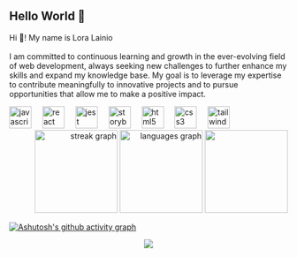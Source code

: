 <!--
**L-Lainio/l-lainio** is a ✨ _special_ ✨ repository because its `README.md` (this file) appears on your GitHub profile.

Here are some ideas to get you started:

- 🔭 I’m currently working on ...
- 🌱 I’m currently learning ...
- 👯 I’m looking to collaborate on ...
- 🤔 I’m looking for help with ...
- 💬 Ask me about ...
- 📫 How to reach me: ...
- 😄 Pronouns: ...
- ⚡ Fun fact: ...
-->
## Hello World 👋
<p align="left">Hi 👋! My name is Lora Lainio <br><br>I am committed to continuous learning and growth in the ever-evolving field of web development, always seeking new challenges to further enhance my skills and expand my knowledge base. My goal is to leverage my expertise to contribute meaningfully to innovative projects and to pursue opportunities that allow me to make a positive impact.</p>

<div align="left">
  <img src="https://cdn.jsdelivr.net/gh/devicons/devicon/icons/javascript/javascript-original.svg" height="40" alt="javascript logo"  />
  <img width="12" />
  <img src="https://cdn.jsdelivr.net/gh/devicons/devicon/icons/react/react-original.svg" height="40" alt="react logo"  />
  <img width="12" />
  <img src="https://cdn.jsdelivr.net/gh/devicons/devicon/icons/jest/jest-plain.svg" height="40" alt="jest logo"  />
  <img width="12" />
  <img src="https://cdn.jsdelivr.net/gh/devicons/devicon/icons/storybook/storybook-original.svg" height="40" alt="storybook logo"  />
  <img width="12" />
  <img src="https://cdn.jsdelivr.net/gh/devicons/devicon/icons/html5/html5-original.svg" height="40" alt="html5 logo"  />
  <img width="12" />
  <img src="https://cdn.jsdelivr.net/gh/devicons/devicon/icons/css3/css3-original.svg" height="40" alt="css3 logo"  />
  <img width="12" />
  <img src="https://cdn.jsdelivr.net/gh/devicons/devicon/icons/tailwindcss/tailwindcss-original-wordmark.svg" height="40" alt="tailwindcss logo"  />
</div>



<div align="right">
  <img src="https://streak-stats.demolab.com?user=L-Lainio&locale=en&mode=daily&theme=aura&hide_border=true&border_radius=5" height="150" alt="streak graph" />
  <img src="https://github-readme-stats.vercel.app/api/top-langs?username=L-Lainio&locale=en&hide_title=false&layout=compact&card_width=320&langs_count=5&theme=aura&hide_border=true" height="150" alt="languages graph" />
      <img height="150" src="https://i.giphy.com/media/v1.Y2lkPTc5MGI3NjExaGVjdHd1aTE5aGl4bHl2amRzNGo4YjJteGFuOWltZGxrYnFvdzhhNSZlcD12MV9pbnRlcm5hbF9naWZfYnlfaWQmY3Q9Zw/f3CtEsJ72j86DIumaJ/giphy.gif"  />
</div>


[![Ashutosh's github activity graph](https://github-readme-activity-graph.vercel.app/graph?username=L-Lainio&bg_color=512a3f&color=eacce8&line=9e4c98&point=c5afaf&area=true&hide_border=true)](https://github.com/ashutosh00710/github-readme-activity-graph)


<div align="center">
  <img src="https://profile-counter.glitch.me/L-Lainio/count.svg?"  />
</div>
